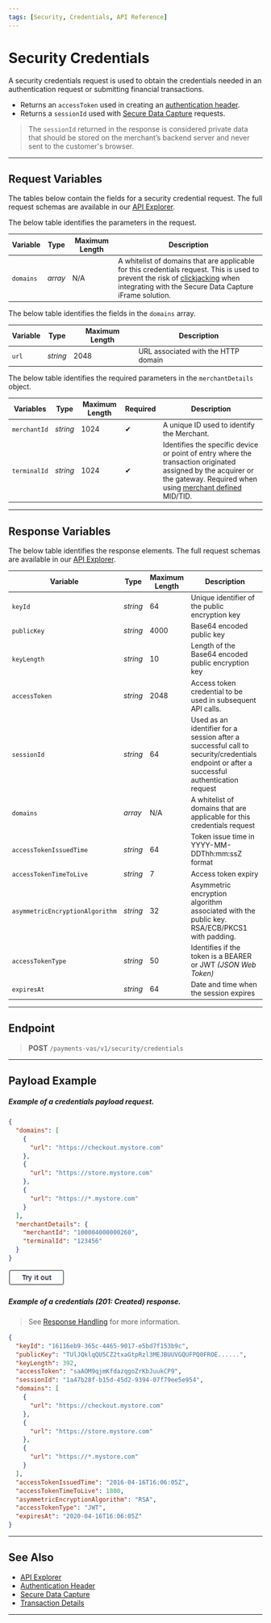 ```yaml
---
tags: [Security, Credentials, API Reference]
---
```


# Security Credentials

A security credentials request is used to obtain the credentials needed in an authentication request or submitting financial transactions. 

- Returns an `accessToken` used in creating an [authentication header](?path=docs/Resources/API-Documents/Authentication-Header.md).
- Returns a `sessionId` used with [Secure Data Capture](?path=docs/Online-Mobile-Digital/Secure-Data-Capture/Secure-Data-Capture.md) requests.

<!-- theme: danger -->
> The `sessionId` returned in the response is considered private data that should be stored on the merchant’s backend server and never sent to the customer's browser.

---

## Request Variables

The tables below contain the fields for a security credential request. The full request schemas are available in our [API Explorer](../api/?type=post&path=/payments/v1/credentials).

<!--
type: tab
titles: domains, merchantDetails
-->

The below table identifies the parameters in the request.

| Variable | Type| Maximum Length | Description |
|---------|----------|----------------|---------|
| `domains` | *array* | N/A | A whitelist of domains that are applicable for this credentials request. This is used to prevent the risk of [clickjacking](?path=docs/Resources/FAQs-Glossary/Glossary.md#clickjacking) when integrating with the Secure Data Capture iFrame solution. |

<!---
| `publicKeyRequired` | *boolean* | N/A | Used to request a public key. If the signedCert is expired or invalid then merchant would send a request, default is true (false currently not supported) |
| `accessTokenRequired` | *boolean* | N/A | Used to request an access token. If the access token is expired then merchant would request for a new token, default is true (false currently not supported) |
| `accessTokenTimeToLive` | *string* | 7 | Time to live (expiration time) in milliseconds, default is the max time of 30 minutes (1800000 ms) |
| `responseRedirectURL` | *string* | 4000 | Response URL redirect |
--->

The below table identifies the fields in the `domains` array.

| Variable | Type | Maximum Length | Description |
|---------|----------|--------|--------|
| `url` | *string* | 2048 | URL associated with the HTTP domain |

<!--
type: tab
-->

The below table identifies the required parameters in the `merchantDetails` object.

| Variables | Type| Maximum Length | Required | Description |
|---------|----------|----------------|-------- | --------|
| `merchantId` | *string* | 1024 | &#10004; | A unique ID used to identify the Merchant. |
| `terminalId` | *string* | 1024 | &#10004; | Identifies the specific device or point of entry where the transaction originated assigned by the acquirer or the gateway. Required when using [merchant defined](?path=docs/Resources/Guides/BYOID.md) MID/TID. |

<!-- type: tab-end -->

---

## Response Variables

The below table identifies the response elements. The full request schemas are available in our [API Explorer](../api/?type=post&path=/payments/v1/credentials).

| Variable | Type | Maximum Length | Description |
|---------|----------|--------|--------|
| `keyId` | *string* | 64 | Unique identifier of the public encryption key |
| `publicKey` | *string* | 4000 | Base64 encoded public key |
| `keyLength` | *string* | 10 | Length of the Base64 encoded public encryption key |
| `accessToken` | *string* | 2048 | Access token credential to be used in subsequent API calls. |
| `sessionId` | *string* | 64  | Used as an identifier for a session after a successful call to security/credentials endpoint or after a successful authentication request |
| `domains` | *array* | N/A  | A whitelist of domains that are applicable for this credentials request |
| `accessTokenIssuedTime` | *string* | 64 | Token issue time in YYYY-MM-DDThh:mm:ssZ format |
| `accessTokenTimeToLive` | *string* | 7 | Access token expiry |
| `asymmetricEncryptionAlgorithm` | *string* | 32 | Asymmetric encryption algorithm associated with the public key. RSA/ECB/PKCS1 with padding. |
| `accessTokenType` | *string* | 50 | Identifies if the token is a BEARER or JWT _(JSON Web Token)_ |
| `expiresAt` | *string* | 64 | Date and time when the session expires |


<!---
| `symmetricEncryptionAlgorithm` | *string* |  | AES 256/PKCS with padding |
-->

---

## Endpoint

<!-- theme: success -->
> **POST** `/payments-vas/v1/security/credentials`

---

## Payload Example

<!--
type: tab
titles: Request, Response
-->

##### Example of a credentials payload request.

```json
{
  "domains": [
    {
      "url": "https://checkout.mystore.com"
    },
    {
      "url": "https://store.mystore.com"
    },
    {
      "url": "https://*.mystore.com"
    }
  ],
  "merchantDetails": {
    "merchantId": "100004000000260",
    "terminalId": "123456"
  }
}
```

[![Try it out](../../../../assets/images/button.png)](../api/?type=post&path=/payments-vas/v1/security/credentials)

<!--
type: tab
-->

##### Example of a credentials (201: Created) response.

<!-- theme: info -->
> See [Response Handling](?path=docs/Resources/Guides/Response-Codes/Response-Handling.md) for more information.

```json
{
  "keyId": "16116eb9-365c-4465-9017-e5bd7f153b9c",
  "publicKey": "TUlJQklqQU5CZ2txaGtpRzl3MEJBUUVGQUFPQ0FROE......",
  "keyLength": 392,
  "accessToken": "saAOM9qjmKfdazqgoZrKbJuukCP9",
  "sessionId": "1a47b28f-b15d-45d2-9394-07f79ee5e954",
  "domains": [
    {
      "url": "https://checkout.mystore.com"
    },
    {
      "url": "https://store.mystore.com"
    },
    {
      "url": "https://*.mystore.com"
    }
  ],
  "accessTokenIssuedTime": "2016-04-16T16:06:05Z",
  "accessTokenTimeToLive": 1800,
  "asymmetricEncryptionAlgorithm": "RSA",
  "accessTokenType": "JWT",
  "expiresAt": "2020-04-16T16:06:05Z"
}
```

<!-- type: tab-end -->

---

## See Also

- [API Explorer](../api/?type=post&path=/payments/v1/credentials)
- [Authentication Header](?path=docs/Resources/API-Documents/Authentication-Header.md)
- [Secure Data Capture](?path=docs/Online-Mobile-Digital/Secure-Data-Capture/Secure-Data-Capture.md)
- [Transaction Details](?path=docs/Resources/Master-Data/Transaction-Details.md)

---
